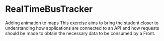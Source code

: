 # RealTimeBusTracker

Adding animation to maps
This exercise aims to bring the student closer to understanding how applications are connected to an API and how requests should be made to obtain the necessary data to be consumed by a Front.
